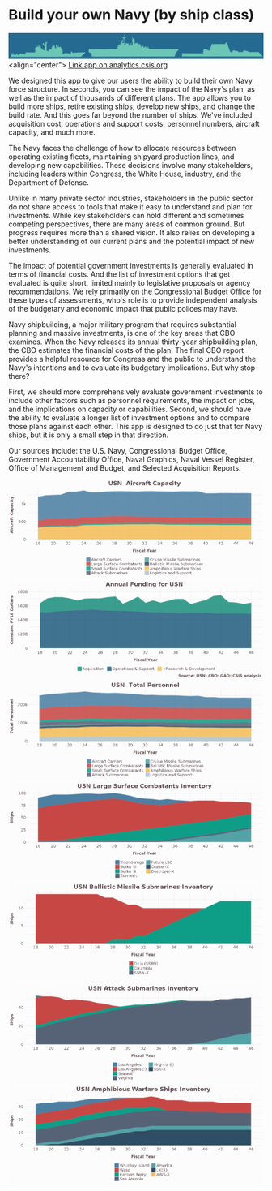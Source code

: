 # Build your own Navy (by ship class)
![](screenshots/navy+graphic.png "")
<align="center">
[Link app on analytics.csis.org](http://analytics.csis.org/navy-/)<p/> 
We designed this app to give our users the ability to build their own Navy force structure. In seconds, you can see the impact of the Navy's plan, as well as the impact of thousands of different plans. The app allows you to build more ships, retire existing ships, develop new ships, and change the build rate. And this goes far beyond the number of ships. We've included acquisition cost, operations and support costs, personnel numbers, aircraft capacity, and much more.<br/> 

The Navy faces the challenge of how to allocate resources between operating existing fleets, maintaining shipyard production lines, and developing new capabilities. These decisions involve many stakeholders, including leaders within Congress, the White House, industry, and the Department of Defense.<br/>

Unlike in many private sector industries, stakeholders in the public sector do not share access to tools that make it easy to understand and plan for investments. While key stakeholders can hold different and sometimes competing perspectives, there are many areas of common ground. But progress requires more than a shared vision. It also relies on developing a better understanding of our current plans and the potential impact of new investments.<br/>

The impact of potential government investments is generally evaluated in terms of financial costs. And the list of investment options that get evaluated is quite short, limited mainly to legislative proposals or agency recommendations.
We rely primarily on the Congressional Budget Office for these types of assessments, who's role is to provide independent analysis of the budgetary and economic impact that public polices may have.<br/>

Navy shipbuilding, a major military program that requires substantial planning and massive investments, is one of the key areas that CBO examines. When the Navy releases its annual thirty-year shipbuilding plan, the CBO estimates the financial costs of the plan. The final CBO report provides a helpful resource for Congress and the public to understand the Navy's intentions and to evaluate its budgetary implications. But why stop there?<br/>

First, we should more comprehensively evaluate government investments to include other factors such as personnel requirements, the impact on jobs, and the implications on capacity or capabilities. Second, we should have the ability to evaluate a longer list of investment options and to compare those plans against each other. This app is designed to do just that for Navy ships, but it is only a small step in that direction.<br/>

Our sources include: the U.S. Navy, Congressional Budget Office, Government Accountability Office, Naval Graphics, Naval Vessel Register, Office of Management and Budget, and Selected Acquisition Reports.<br/>

![](screenshots/aircraft.png "")
![](screenshots/funding.png "")
![](screenshots/personnel.png "")
![](screenshots/lsc.png "")
![](screenshots/ssbn.png "")
![](screenshots/ssn.png "")
![](screenshots/aws.png "")
